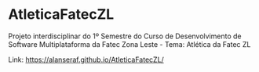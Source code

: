 # AtleticaFatecZL

Projeto interdisciplinar do 1º Semestre do Curso de Desenvolvimento de Software Multiplataforma da Fatec Zona Leste - Tema: Atlética da Fatec ZL

Link: https://alanseraf.github.io/AtleticaFatecZL/
